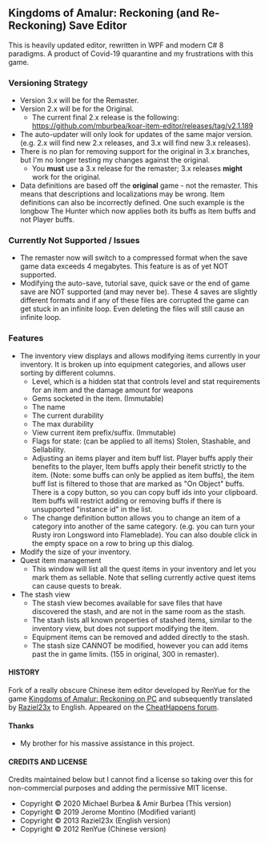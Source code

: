 ## Kingdoms of Amalur: Reckoning (and Re-Reckoning) Save Editor
This is heavily updated editor, rewritten in WPF and modern C# 8 paradigms. A product of Covid-19 quarantine and my frustrations with this game. 

### Versioning Strategy
* Version 3.x will be for the Remaster.
* Version 2.x will be for the Original. 
  - The current final 2.x release is the following: https://github.com/mburbea/koar-item-editor/releases/tag/v2.1.189
* The auto-updater will only look for updates of the same major version. (e.g. 2.x will find new 2.x releases, and 3.x will find new 3.x releases).
* There is no plan for removing support for the original in 3.x branches, but I'm no longer testing my changes against the original.  
  - You **must** use a 3.x release for the remaster; 3.x releases **might** work for the original. 
* Data definitions are based off the **original** game - not the remaster. This means that descriptions and localizations may be wrong. Item definitions can also be incorrectly defined. One such example is the longbow The Hunter which now applies both its buffs as Item buffs and not Player buffs. 

### Currently Not Supported / Issues
* The remaster now will switch to a compressed format when the save game data exceeds 4 megabytes. This feature is as of yet NOT supported. 
* Modifying the auto-save, tutorial save, quick save or the end of game save are NOT supported (and may never be). These 4 saves are slightly different formats and if any of these files are corrupted the game can get stuck in an infinite loop. Even deleting the files will still cause an infinite loop.

### Features
* The inventory view displays and allows modifying items currently in your inventory. It is broken up into equipment categories, and allows user sorting by different columns.
  - Level, which is a hidden stat that controls level and stat requirements for an item and the damage amount for weapons
  - Gems socketed in the item. (Immutable)
  - The name
  - The current durability
  - The max durability
  - View current item prefix/suffix. (Immutable)
  - Flags for state: (can be applied to all items) Stolen, Stashable, and Sellability.
  - Adjusting an items player and item buff list. Player buffs apply their benefits to the player, Item buffs apply their benefit strictly to the item. (Note: some buffs can only be applied as item buffs), the item buff list is filtered to those that are marked as "On Object" buffs. There is a copy button, so you can copy buff ids into your clipboard. Item buffs will restrict adding or removing buffs if there is unsupported "instance id" in the list.
  - The change definition button allows you to change an item of a category into another of the same category. (e.g. you can turn your Rusty iron Longsword into Flameblade). You can also double click in the empty space on a row to bring up this dialog.
* Modify the size of your inventory. 
* Quest item management
  - This window will list all the quest items in your inventory and let you mark them as sellable. Note that selling currently active quest items can cause quests to break.
* The stash view
  - The stash view becomes available for save files that have discovered the stash, and are not in the same room as the stash.
  - The stash lists all known properties of stashed items, similar to the inventory view, but does not support modifying the item.
  - Equipment items can be removed and added directly to the stash.
  - The stash size CANNOT be modified, however you can add items past the in game limits. (155 in original, 300 in remaster). 

#### HISTORY

Fork of a really obscure Chinese item editor developed by RenYue for the game [Kingdoms of Amalur: Reckoning on PC](https://store.steampowered.com/agecheck/app/102500/) and subsequently translated by [Raziel23x](https://github.com/raziel23x) to English. Appeared on the [CheatHappens forum](https://www.cheathappens.com/show_board2.asp?headID=111841&titleID=17461).

#### Thanks	
- My brother for his massive assistance in this project.

#### CREDITS AND LICENSE

Credits maintained below but I cannot find a license so taking over this for non-commercial purposes and adding the permissive MIT license.
- Copyright © 2020 Michael Burbea & Amir Burbea (This version)
- Copyright © 2019 Jerome Montino (Modified variant)
- Copyright © 2013 Raziel23x (English version)
- Copyright © 2012 RenYue (Chinese version)
